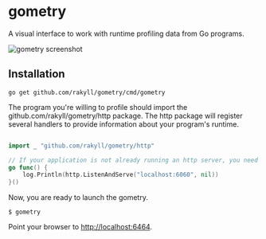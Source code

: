 # gometry

A visual interface to work with runtime profiling data from Go programs.

![gometry screenshot](http://i.imgur.com/Wpm7VJd.png)


## Installation

```
go get github.com/rakyll/gometry/cmd/gometry
```

The program you're willing to profile should import the
github.com/rakyll/gometry/http package. The http package will register
several handlers to provide information about your program's runtime.

``` go

import _ "github.com/rakyll/gometry/http"

// If your application is not already running an http server, you need to start one. 
go func() {
	log.Println(http.ListenAndServe("localhost:6060", nil))
}()

```

Now, you are ready to launch the gometry.

```
$ gometry
```

Point your browser to [http://localhost:6464](http://localhost:6464).

